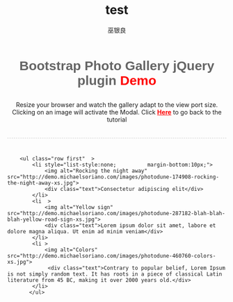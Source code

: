 ﻿---
layout: post
title: test
author: 巫银良
tags: [ SAS, 书籍 ]
excerpt: test pic
category:
- 资讯 
image: 
  path: http://www.cnv4.com/images/sasinsider1200x630.png
  width: 1200
  height: 630
comments: true 
--- 
  <div class="container" style="width:100%">
        <div class="row" style="text-align:center; border-bottom:1px dashed #ccc;  padding:0 0 20px 0; margin-bottom:40px;">
            <h3 style="font-family:'Bree Serif', arial; font-weight:bold; font-size:30px;">
                <a style="text-decoration:none; color:#666;" href="http://michaelsoriano.com/create-a-responsive-photo-gallery-with-bootstrap-framework/">Bootstrap Photo Gallery jQuery plugin <span style="color:red;">Demo</span></a>
            </h3>
            <p>Resize your browser and watch the gallery adapt to the view port size. Clicking on an image will activate the Modal. Click <strong><a style="color:red" href="http://michaelsoriano.com/create-a-responsive-photo-gallery-with-bootstrap-framework/">Here</a></strong> to go back to the tutorial</p>
        </div>

        <ul class="row first"  >
            <li style="list-style:none;          margin-bottom:10px;">
                <img alt="Rocking the night away"  src="http://demo.michaelsoriano.com/images/photodune-174908-rocking-the-night-away-xs.jpg">
                <div class="text">Consectetur adipiscing elit</div>
            </li>
            <li  >
                <img alt="Yellow sign"  src="http://demo.michaelsoriano.com/images/photodune-287182-blah-blah-blah-yellow-road-sign-xs.jpg">
                <div class="text">Lorem ipsum dolor sit amet, labore et dolore magna aliqua. Ut enim ad minim veniam</div>
            </li>
            <li >
                <img alt="Colors"  src="http://demo.michaelsoriano.com/images/photodune-460760-colors-xs.jpg">
                 <div class="text">Contrary to popular belief, Lorem Ipsum is not simply random text. It has roots in a piece of classical Latin literature from 45 BC, making it over 2000 years old.</div>
            </li>
           </ul> 
</div>

 